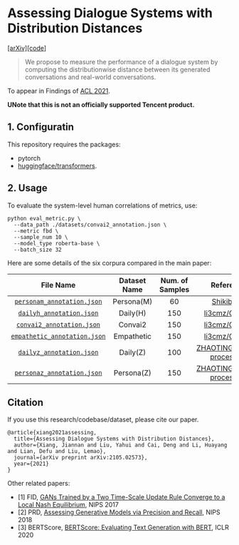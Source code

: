 # Assessing Dialogue Systems with Distribution Distances

 [[arXiv]](https://arxiv.org/pdf/2105.02573.pdf)[[code]](https://github.com/yhlleo/frechet-bert-distance)

> We propose to measure the performance of a dialogue system by computing the distributionwise distance between its generated conversations and real-world conversations.
 
To appear in Findings of [ACL 2021](https://2021.aclweb.org/). 

**UNote that this is not an officially supported Tencent product.**
 
## 1. Configuratin 

This repository requires the packages:
 - pytorch
 - [huggingface/transformers](https://github.com/huggingface/transformers).


## 2. Usage

To evaluate the system-level human correlations of metrics, use:

```
python eval_metric.py \
  --data_path ./datasets/convai2_annotation.json \
  --metric fbd \
  --sample_num 10 \
  --model_type roberta-base \
  --batch_size 32
```

Here are some details of the six corpura compared in the main paper:

|File Name|Dataset Name|Num. of Samples|Reference|
|:-----:|:-----:|:-----:|:----:|
|[`personam_annotation.json`](./datasets/personam_annotation.json)|Persona(M)|60|[Shikib/usr](http://shikib.com/usr)|
|[`dailyh_annotation.json`](./datasets/dailyh_annotation.json)|Daily(H)|150|[li3cmz/GRADE](https://github.com/li3cmz/GRADE/tree/main/evaluation)|
|[`convai2_annotation.json`](./datasets/convai2_annotation.json)|Convai2|150|[li3cmz/GRADE](https://github.com/li3cmz/GRADE/tree/main/evaluation)|
|[`empathetic_annotation.json`](./datasets/empathetic_annotation.json)|Empathetic|150|[li3cmz/GRADE](https://github.com/li3cmz/GRADE/tree/main/evaluation)|
|[`dailyz_annotation.json`](./datasets/dailyz_annotation.json)|Daily(Z)|100|[ZHAOTING/dialog-processing](https://github.com/ZHAOTING/dialog-processing/tree/master/src/tasks/response_eval)|
|[`personaz_annotation.json`](./datasets/personaz_annotation.json)|Persona(Z)|150|[ZHAOTING/dialog-processing](https://github.com/ZHAOTING/dialog-processing/tree/master/src/tasks/response_eval)|


## Citation
If you use this research/codebase/dataset, please cite our paper.
```
@article{xiang2021assessing,
  title={Assessing Dialogue Systems with Distribution Distances},
  author={Xiang, Jiannan and Liu, Yahui and Cai, Deng and Li, Huayang and Lian, Defu and Liu, Lemao},
  journal={arXiv preprint arXiv:2105.02573},
  year={2021}
}
```

Other related papers:

 - [1] FID, [GANs Trained by a Two Time-Scale Update Rule Converge to a Local Nash Equilibrium](https://arxiv.org/abs/1706.08500), NIPS 2017
 - [2] PRD, [Assessing Generative Models via Precision and Recall](https://arxiv.org/abs/1806.00035), NIPS 2018
 - [3] BERTScore, [BERTScore: Evaluating Text Generation with BERT](https://arxiv.org/abs/1904.09675), ICLR 2020